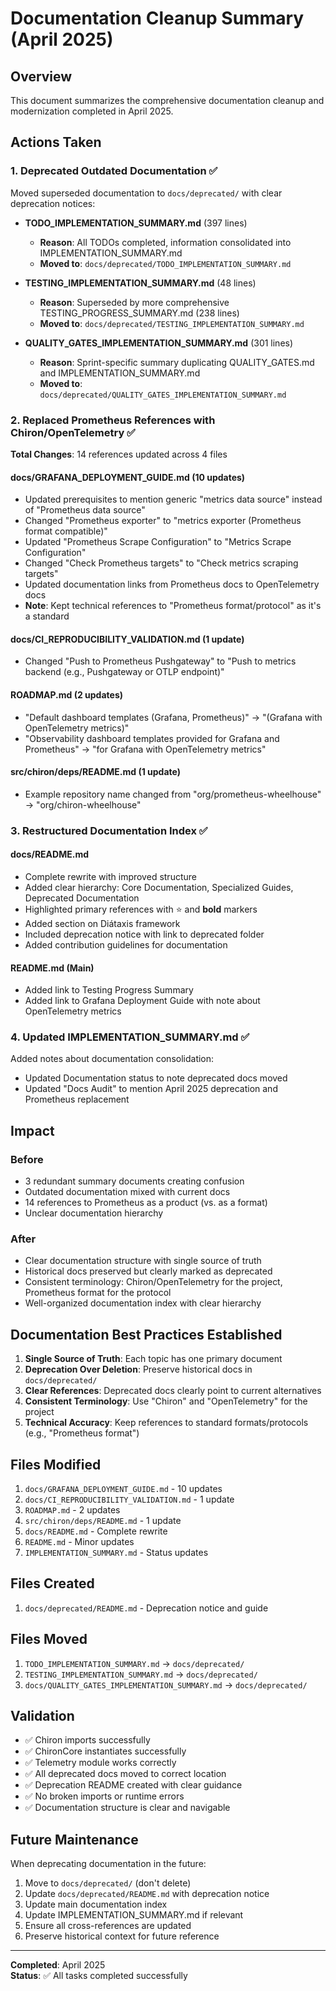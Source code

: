 # Documentation Cleanup Summary (April 2025)

## Overview

This document summarizes the comprehensive documentation cleanup and modernization completed in April 2025.

## Actions Taken

### 1. Deprecated Outdated Documentation ✅

Moved superseded documentation to `docs/deprecated/` with clear deprecation notices:

- **TODO_IMPLEMENTATION_SUMMARY.md** (397 lines)
  - **Reason**: All TODOs completed, information consolidated into IMPLEMENTATION_SUMMARY.md
  - **Moved to**: `docs/deprecated/TODO_IMPLEMENTATION_SUMMARY.md`

- **TESTING_IMPLEMENTATION_SUMMARY.md** (48 lines)
  - **Reason**: Superseded by more comprehensive TESTING_PROGRESS_SUMMARY.md (238 lines)
  - **Moved to**: `docs/deprecated/TESTING_IMPLEMENTATION_SUMMARY.md`

- **QUALITY_GATES_IMPLEMENTATION_SUMMARY.md** (301 lines)
  - **Reason**: Sprint-specific summary duplicating QUALITY_GATES.md and IMPLEMENTATION_SUMMARY.md
  - **Moved to**: `docs/deprecated/QUALITY_GATES_IMPLEMENTATION_SUMMARY.md`

### 2. Replaced Prometheus References with Chiron/OpenTelemetry ✅

**Total Changes**: 14 references updated across 4 files

#### docs/GRAFANA_DEPLOYMENT_GUIDE.md (10 updates)

- Updated prerequisites to mention generic "metrics data source" instead of "Prometheus data source"
- Changed "Prometheus exporter" to "metrics exporter (Prometheus format compatible)"
- Updated "Prometheus Scrape Configuration" to "Metrics Scrape Configuration"
- Changed "Check Prometheus targets" to "Check metrics scraping targets"
- Updated documentation links from Prometheus docs to OpenTelemetry docs
- **Note**: Kept technical references to "Prometheus format/protocol" as it's a standard

#### docs/CI_REPRODUCIBILITY_VALIDATION.md (1 update)

- Changed "Push to Prometheus Pushgateway" to "Push to metrics backend (e.g., Pushgateway or OTLP endpoint)"

#### ROADMAP.md (2 updates)

- "Default dashboard templates (Grafana, Prometheus)" → "(Grafana with OpenTelemetry metrics)"
- "Observability dashboard templates provided for Grafana and Prometheus" → "for Grafana with OpenTelemetry metrics"

#### src/chiron/deps/README.md (1 update)

- Example repository name changed from "org/prometheus-wheelhouse" → "org/chiron-wheelhouse"

### 3. Restructured Documentation Index ✅

#### docs/README.md

- Complete rewrite with improved structure
- Added clear hierarchy: Core Documentation, Specialized Guides, Deprecated Documentation
- Highlighted primary references with ⭐ and **bold** markers
- Added section on Diátaxis framework
- Included deprecation notice with link to deprecated folder
- Added contribution guidelines for documentation

#### README.md (Main)

- Added link to Testing Progress Summary
- Added link to Grafana Deployment Guide with note about OpenTelemetry metrics

### 4. Updated IMPLEMENTATION_SUMMARY.md ✅

Added notes about documentation consolidation:

- Updated Documentation status to note deprecated docs moved
- Updated "Docs Audit" to mention April 2025 deprecation and Prometheus replacement

## Impact

### Before

- 3 redundant summary documents creating confusion
- Outdated documentation mixed with current docs
- 14 references to Prometheus as a product (vs. as a format)
- Unclear documentation hierarchy

### After

- Clear documentation structure with single source of truth
- Historical docs preserved but clearly marked as deprecated
- Consistent terminology: Chiron/OpenTelemetry for the project, Prometheus format for the protocol
- Well-organized documentation index with clear hierarchy

## Documentation Best Practices Established

1. **Single Source of Truth**: Each topic has one primary document
2. **Deprecation Over Deletion**: Preserve historical docs in `docs/deprecated/`
3. **Clear References**: Deprecated docs clearly point to current alternatives
4. **Consistent Terminology**: Use "Chiron" and "OpenTelemetry" for the project
5. **Technical Accuracy**: Keep references to standard formats/protocols (e.g., "Prometheus format")

## Files Modified

1. `docs/GRAFANA_DEPLOYMENT_GUIDE.md` - 10 updates
2. `docs/CI_REPRODUCIBILITY_VALIDATION.md` - 1 update
3. `ROADMAP.md` - 2 updates
4. `src/chiron/deps/README.md` - 1 update
5. `docs/README.md` - Complete rewrite
6. `README.md` - Minor updates
7. `IMPLEMENTATION_SUMMARY.md` - Status updates

## Files Created

1. `docs/deprecated/README.md` - Deprecation notice and guide

## Files Moved

1. `TODO_IMPLEMENTATION_SUMMARY.md` → `docs/deprecated/`
2. `TESTING_IMPLEMENTATION_SUMMARY.md` → `docs/deprecated/`
3. `docs/QUALITY_GATES_IMPLEMENTATION_SUMMARY.md` → `docs/deprecated/`

## Validation

- ✅ Chiron imports successfully
- ✅ ChironCore instantiates successfully
- ✅ Telemetry module works correctly
- ✅ All deprecated docs moved to correct location
- ✅ Deprecation README created with clear guidance
- ✅ No broken imports or runtime errors
- ✅ Documentation structure is clear and navigable

## Future Maintenance

When deprecating documentation in the future:

1. Move to `docs/deprecated/` (don't delete)
2. Update `docs/deprecated/README.md` with deprecation notice
3. Update main documentation index
4. Update IMPLEMENTATION_SUMMARY.md if relevant
5. Ensure all cross-references are updated
6. Preserve historical context for future reference

---

**Completed**: April 2025  
**Status**: ✅ All tasks completed successfully
